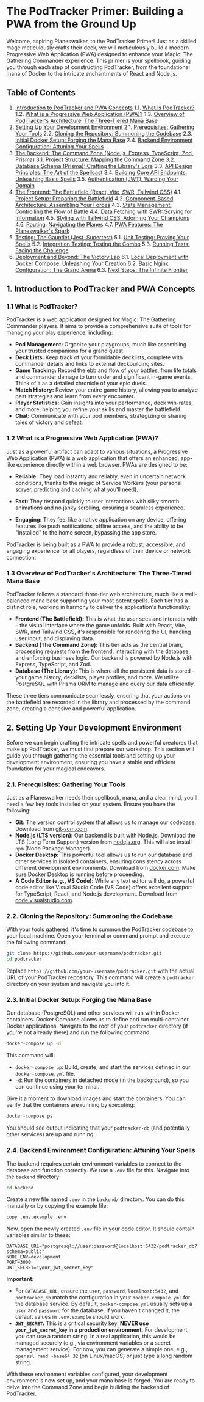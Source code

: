 # The PodTracker Primer: Building a PWA from the Ground Up

Welcome, aspiring Planeswalker, to the PodTracker Primer! Just as a skilled mage meticulously crafts their deck, we will meticulously build a modern Progressive Web Application (PWA) designed to enhance your Magic: The Gathering Commander experience. This primer is your spellbook, guiding you through each step of constructing PodTracker, from the foundational mana of Docker to the intricate enchantments of React and Node.js.

## Table of Contents

1.  [Introduction to PodTracker and PWA Concepts](#1-introduction-to-podtracker-and-pwa-concepts)
    1.1. [What is PodTracker?](#11-what-is-podtracker)
    1.2. [What is a Progressive Web Application (PWA)?](#12-what-is-a-progressive-web-application-pwa)
    1.3. [Overview of PodTracker's Architecture: The Three-Tiered Mana Base](#13-overview-of-podtrackers-architecture-the-three-tiered-mana-base)
2.  [Setting Up Your Development Environment](#2-setting-up-your-development-environment)
    2.1. [Prerequisites: Gathering Your Tools](#21-prerequisites-gathering-your-tools)
    2.2. [Cloning the Repository: Summoning the Codebase](#22-cloning-the-repository-summoning-the-codebase)
    2.3. [Initial Docker Setup: Forging the Mana Base](#23-initial-docker-setup-forging-the-mana-base)
    2.4. [Backend Environment Configuration: Attuning Your Spells](#24-backend-environment-configuration-attuning-your-spells)
3.  [The Backend: The Command Zone (Node.js, Express, TypeScript, Zod, Prisma)](#3-the-backend-the-command-zone-nodejs-express-typescript-zod-prisma)
    3.1. [Project Structure: Mapping the Command Zone](#31-project-structure-mapping-the-command-zone)
    3.2. [Database Schema (Prisma): Crafting the Library's Lore](#32-database-schema-prisma-crafting-the-librarys-lore)
    3.3. [API Design Principles: The Art of the Spellcast](#33-api-design-principles-the-art-of-the-spellcast)
    3.4. [Building Core API Endpoints: Unleashing Basic Spells](#34-building-core-api-endpoints-unleashing-basic-spells)
    3.5. [Authentication (JWT): Warding Your Domain](#35-authentication-jwt-warding-your-domain)
4.  [The Frontend: The Battlefield (React, Vite, SWR, Tailwind CSS)](#4-the-frontend-the-battlefield-react-vite-swr-tailwind-css)
    4.1. [Project Setup: Preparing the Battlefield](#41-project-setup-preparing-the-battlefield)
    4.2. [Component-Based Architecture: Assembling Your Forces](#42-component-based-architecture-assembling-your-forces)
    4.3. [State Management: Controlling the Flow of Battle](#43-state-management-controlling-the-flow-of-battle)
    4.4. [Data Fetching with SWR: Scrying for Information](#44-data-fetching-with-swr-scrying-for-information)
    4.5. [Styling with Tailwind CSS: Adorning Your Champions](#45-styling-with-tailwind-css-adorning-your-champions)
    4.6. [Routing: Navigating the Planes](#46-routing-navigating-the-planes)
    4.7. [PWA Features: The Planeswalker's Spark](#47-pwa-features-the-planeswalkers-spark)
5.  [Testing: The Gauntlet (Jest, Supertest)](#5-testing-the-gauntlet-jest-test)
    5.1. [Unit Testing: Proving Your Spells](#51-unit-testing-proving-your-spells)
    5.2. [Integration Testing: Testing the Combo](#52-integration-testing-testing-the-combo)
    5.3. [Running Tests: Facing the Challenge](#53-running-tests-facing-the-challenge)
6.  [Deployment and Beyond: The Victory Lap](#6-deployment-and-beyond-the-victory-lap)
    6.1. [Local Deployment with Docker Compose: Unleashing Your Creation](#61-local-deployment-with-docker-compose-unleashing-your-creation)
    6.2. [Basic Nginx Configuration: The Grand Arena](#62-basic-nginx-configuration-the-grand-arena)
    6.3. [Next Steps: The Infinite Frontier](#63-next-steps-the-infinite-frontier)

## 1. Introduction to PodTracker and PWA Concepts

### 1.1 What is PodTracker?

PodTracker is a web application designed for Magic: The Gathering Commander players. It aims to provide a comprehensive suite of tools for managing your play experience, including:

*   **Pod Management:** Organize your playgroups, much like assembling your trusted companions for a grand quest.
*   **Deck Lists:** Keep track of your formidable decklists, complete with commander details and links to external deckbuilding sites.
*   **Game Tracking:** Record the ebb and flow of your battles, from life totals and commander damage to turn order and significant in-game events. Think of it as a detailed chronicle of your epic duels.
*   **Match History:** Review your entire game history, allowing you to analyze past strategies and learn from every encounter.
*   **Player Statistics:** Gain insights into your performance, deck win-rates, and more, helping you refine your skills and master the battlefield.
*   **Chat:** Communicate with your pod members, strategizing or sharing tales of victory and defeat.

### 1.2 What is a Progressive Web Application (PWA)?

Just as a powerful artifact can adapt to various situations, a Progressive Web Application (PWA) is a web application that offers an enhanced, app-like experience directly within a web browser. PWAs are designed to be:

*   **Reliable:** They load instantly and reliably, even in uncertain network conditions, thanks to the magic of Service Workers (your personal scryer, predicting and caching what you'll need).
*   **Fast:** They respond quickly to user interactions with silky smooth animations and no janky scrolling, ensuring a seamless experience.

*   **Engaging:** They feel like a native application on any device, offering features like push notifications, offline access, and the ability to be "installed" to the home screen, bypassing the app store.

PodTracker is being built as a PWA to provide a robust, accessible, and engaging experience for all players, regardless of their device or network connection.

### 1.3 Overview of PodTracker's Architecture: The Three-Tiered Mana Base

PodTracker follows a standard three-tier web architecture, much like a well-balanced mana base supporting your most potent spells. Each tier has a distinct role, working in harmony to deliver the application's functionality:

*   **Frontend (The Battlefield):** This is what the user sees and interacts with – the visual interface where the game unfolds. Built with React, Vite, SWR, and Tailwind CSS, it's responsible for rendering the UI, handling user input, and displaying data.
*   **Backend (The Command Zone):** This tier acts as the central brain, processing requests from the frontend, interacting with the database, and enforcing business logic. Our backend is powered by Node.js with Express, TypeScript, and Zod.
*   **Database (The Library):** This is where all the persistent data is stored – your game history, decklists, player profiles, and more. We utilize PostgreSQL with Prisma ORM to manage and query our data efficiently.

These three tiers communicate seamlessly, ensuring that your actions on the battlefield are recorded in the library and processed by the command zone, creating a cohesive and powerful application.

## 2. Setting Up Your Development Environment

Before we can begin crafting the intricate spells and powerful creatures that make up PodTracker, we must first prepare our workshop. This section will guide you through gathering the essential tools and setting up your development environment, ensuring you have a stable and efficient foundation for your magical endeavors.

### 2.1. Prerequisites: Gathering Your Tools

Just as a Planeswalker needs their spellbook, mana, and a clear mind, you'll need a few key tools installed on your system. Ensure you have the following:

*   **Git:** The version control system that allows us to manage our codebase. Download from [git-scm.com](https://git-scm.com/).
*   **Node.js (LTS version):** Our backend is built with Node.js. Download the LTS (Long Term Support) version from [nodejs.org](https://nodejs.org/). This will also install `npm` (Node Package Manager).
*   **Docker Desktop:** This powerful tool allows us to run our database and other services in isolated containers, ensuring consistency across different development environments. Download from [docker.com](https://www.docker.com/products/docker-desktop/). Make sure Docker Desktop is running before proceeding.
*   **A Code Editor (e.g., VS Code):** While any text editor will do, a powerful code editor like Visual Studio Code (VS Code) offers excellent support for TypeScript, React, and Node.js development. Download from [code.visualstudio.com](https://code.visualstudio.com/).

### 2.2. Cloning the Repository: Summoning the Codebase

With your tools gathered, it's time to summon the PodTracker codebase to your local machine. Open your terminal or command prompt and execute the following command:

```bash
git clone https://github.com/your-username/podtracker.git
cd podtracker
```

Replace `https://github.com/your-username/podtracker.git` with the actual URL of your PodTracker repository. This command will create a `podtracker` directory on your system and navigate you into it.

### 2.3. Initial Docker Setup: Forging the Mana Base

Our database (PostgreSQL) and other services will run within Docker containers. Docker Compose allows us to define and run multi-container Docker applications. Navigate to the root of your `podtracker` directory (if you're not already there) and run the following command:

```bash
docker-compose up -d
```

This command will:
*   `docker-compose up`: Build, create, and start the services defined in our `docker-compose.yml` file.
*   `-d`: Run the containers in detached mode (in the background), so you can continue using your terminal.

Give it a moment to download images and start the containers. You can verify that the containers are running by executing:

```bash
docker-compose ps
```

You should see output indicating that your `podtracker-db` (and potentially other services) are up and running.

### 2.4. Backend Environment Configuration: Attuning Your Spells

The backend requires certain environment variables to connect to the database and function correctly. We use a `.env` file for this. Navigate into the `backend` directory:

```bash
cd backend
```

Create a new file named `.env` in the `backend/` directory. You can do this manually or by copying the example file:

```bash
copy .env.example .env
```

Now, open the newly created `.env` file in your code editor. It should contain variables similar to these:

```
DATABASE_URL="postgresql://user:password@localhost:5432/podtracker_db?schema=public"
NODE_ENV=development
PORT=3000
JWT_SECRET="your_jwt_secret_key"
```

**Important:**
*   For `DATABASE_URL`, ensure the `user`, `password`, `localhost:5432`, and `podtracker_db` match the configuration in your `docker-compose.yml` for the database service. By default, `docker-compose.yml` usually sets up a `user` and `password` for the database. If you haven't changed it, the default values in `.env.example` should work.
*   **`JWT_SECRET`:** This is a critical security key. **NEVER use `your_jwt_secret_key` in a production environment.** For development, you can use a random string. In a real application, this would be managed securely (e.g., via environment variables or a secret management service). For now, you can generate a simple one, e.g., `openssl rand -base64 32` (on Linux/macOS) or just type a long random string.

With these environment variables configured, your development environment is now set up, and your mana base is forged. You are ready to delve into the Command Zone and begin building the backend of PodTracker.
